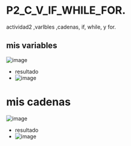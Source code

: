 # P2_C_V_IF_WHILE_FOR.
actividad2 ,varIbles ,cadenas, if, while, y for.
## mis variables
![image](https://github.com/user-attachments/assets/38a62de8-f99d-4734-b49a-d15fa281d644)
- resultado
- ![image](https://github.com/user-attachments/assets/e747f14d-8208-48cc-83de-44cd0bbfc371)
# mis cadenas
![image](https://github.com/user-attachments/assets/b96db0a9-e856-4974-9a86-97ed5287df2f)
- resultado
- ![image](https://github.com/user-attachments/assets/b5b8c11e-72ed-41f7-9de2-5c20c7d2d776)

